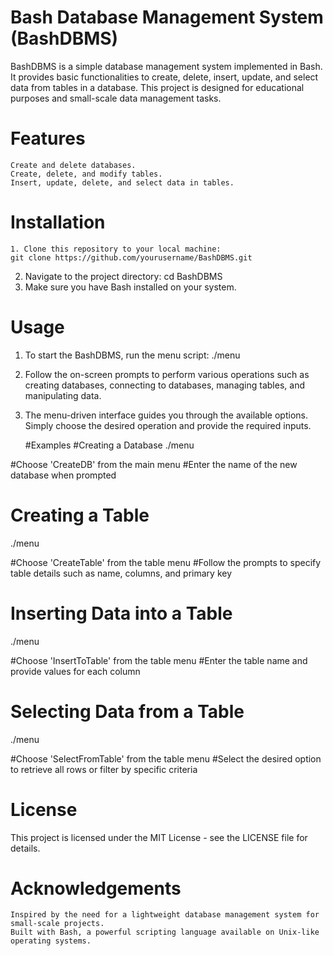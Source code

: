 # Bash Database Management System (BashDBMS)

BashDBMS is a simple database management system implemented in Bash. It provides basic functionalities to create, delete, insert, update, and select data from tables in a database. This project is designed for educational purposes and small-scale data management tasks.
# Features

    Create and delete databases.
    Create, delete, and modify tables.
    Insert, update, delete, and select data in tables.
    
 # Installation

    1. Clone this repository to your local machine:
    git clone https://github.com/yourusername/BashDBMS.git
   2. Navigate to the project directory:
      cd BashDBMS
   3. Make sure you have Bash installed on your system.

 # Usage

   1.  To start the BashDBMS, run the menu script:
    ./menu
2. Follow the on-screen prompts to perform various operations such as creating databases, connecting to databases, managing tables, and manipulating data.

3. The menu-driven interface guides you through the available options. Simply choose the desired operation and provide the required inputs.

   #Examples
   #Creating a Database
./menu

#Choose 'CreateDB' from the main menu
#Enter the name of the new database when prompted

# Creating a Table

./menu

#Choose 'CreateTable' from the table menu
#Follow the prompts to specify table details such as name, columns, and primary key

# Inserting Data into a Table

./menu

#Choose 'InsertToTable' from the table menu
#Enter the table name and provide values for each column

# Selecting Data from a Table

./menu

#Choose 'SelectFromTable' from the table menu
#Select the desired option to retrieve all rows or filter by specific criteria

# License

This project is licensed under the MIT License - see the LICENSE file for details.
#  Acknowledgements

    Inspired by the need for a lightweight database management system for small-scale projects.
    Built with Bash, a powerful scripting language available on Unix-like operating systems.

